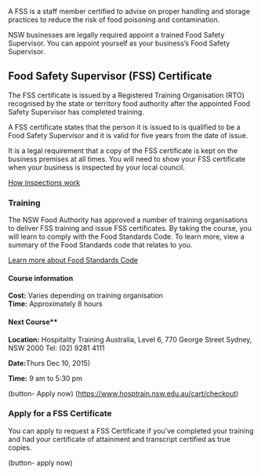 
<p class="intro">A FSS is a staff member certified to advise on proper handling and storage practices to reduce the risk of food poisoning and contamination.

NSW businesses are legally required appoint a trained Food Safety Supervisor. You can appoint yourself as your business’s Food Safety Supervisor.
</p>

## Food Safety Supervisor (FSS) Certificate

The FSS certificate is issued by a Registered Training Organisation (RTO) recognised by the state or territory food authority after the appointed Food Safety Supervisor has completed training. 

A FSS certificate states that the person it is issued to is qualified to be a Food Safety Supervisor and it is valid for five years from the date of issue. 

It is a legal requirement that a copy of the FSS certificate is kept on the business premises at all times. You will need to show your FSS certificate when your business is inspected by your local council.

[How inspections work](#)

### Training

The NSW Food Authority has approved a number of training organisations to deliver FSS training and issue FSS certificates. By taking the course, you will learn to comply with the Food Standards Code. To learn more, view a summary of the Food Standards code that relates to you.

[Learn more about Food Standards Code](#)

#### Course information
**Cost:** Varies depending on training organisation <br />
**Time:** Approximately 8 hours

<div class="feature-box">
<h4>Next Course** </h4>
<p><strong>Location:</strong> Hospitality Training Australia, Level 6, 770 George Street
Sydney, NSW 2000 Tel: (02) 9281 4111 </p>
<p><strong>Date:</strong>Thurs Dec 10, 2015) </p>
<p><strong>Time:</strong> 9 am to 5:30 pm </p>

(button- Apply now) (https://www.hosptrain.nsw.edu.au/cart/checkout)
</div>

### Apply for a FSS Certificate
 
You can apply to request a FSS Certificate if you’ve completed your training and had your certificate of attainment and transcript certified as true copies.

(button- apply now)

